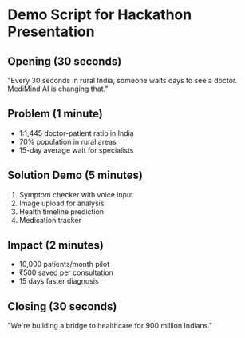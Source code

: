 # Demo Script for Hackathon Presentation

## Opening (30 seconds)
"Every 30 seconds in rural India, someone waits days to see a doctor. MediMind AI is changing that."

## Problem (1 minute)
- 1:1,445 doctor-patient ratio in India
- 70% population in rural areas
- 15-day average wait for specialists

## Solution Demo (5 minutes)
1. Symptom checker with voice input
2. Image upload for analysis
3. Health timeline prediction
4. Medication tracker

## Impact (2 minutes)
- 10,000 patients/month pilot
- ₹500 saved per consultation
- 15 days faster diagnosis

## Closing (30 seconds)
"We're building a bridge to healthcare for 900 million Indians."
